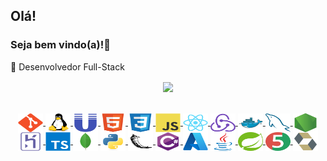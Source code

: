 ## Olá! 
### Seja bem vindo(a)!👋

🔭 Desenvolvedor Full-Stack </br>

<div align="center">

  <a href="https://github.com/p4n1k0">
  <img align="center" height="180em"  align="center" src="https://github-readme-stats.vercel.app/api/top-langs/?username=p4n1k0&layout=compact&langs_count=14&theme=react" />
  
</div>
 <br>
<div  align="center"> 
  <div style="display: inline_block"><br>
  <img align="center" alt="Git" height="30" width="40" src="https://raw.githubusercontent.com/devicons/devicon/master/icons/git/git-original.svg">
  <img align="center" alt="Linux" height="30" width="40" src="https://raw.githubusercontent.com/devicons/devicon/master/icons/linux/linux-original.svg">
  <img align="center" alt="Unix" height="30" width="40" src="https://raw.githubusercontent.com/devicons/devicon/master/icons/unix/unix-original.svg">
  <img align="center" alt="HTML" height="30" width="40" src="https://raw.githubusercontent.com/devicons/devicon/master/icons/html5/html5-original.svg">
  <img align="center" alt="CSS" height="30" width="40" src="https://raw.githubusercontent.com/devicons/devicon/master/icons/css3/css3-original.svg">
  <img align="center" alt="JavaScript" height="30" width="40" src="https://raw.githubusercontent.com/devicons/devicon/master/icons/javascript/javascript-original.svg">
  <img align="center" alt="React" height="30" width="40" src="https://raw.githubusercontent.com/devicons/devicon/master/icons/react/react-original.svg">
  <img align="center" alt="Redux" height="30" width="40" src="https://raw.githubusercontent.com/devicons/devicon/master/icons/redux/redux-original.svg">
  <img align="center" alt="Docker" height="30" width="40" src="https://raw.githubusercontent.com/devicons/devicon/master/icons/docker/docker-original.svg">
  <img align="center" alt="MySQL" height="30" width="40" src="https://raw.githubusercontent.com/devicons/devicon/master/icons/mysql/mysql-original.svg">
  <img align="center" alt="Node" height="30" width="40" src="https://raw.githubusercontent.com/devicons/devicon/master/icons/nodejs/nodejs-original.svg">  
  <img align="center" alt="Heroku" height="30" width="40" src="https://raw.githubusercontent.com/devicons/devicon/master/icons/heroku/heroku-original.svg">
  <img align="center" alt="TypeScript" height="30" width="40" src="https://raw.githubusercontent.com/devicons/devicon/master/icons/typescript/typescript-original.svg">
  <img align="center" alt="MongoDB" height="30" width="40" src="https://github.com/devicons/devicon/blob/master/icons/mongodb/mongodb-original.svg"> 
  <img align="center" alt="Python" height="30" width="40" src="https://github.com/devicons/devicon/blob/master/icons/python/python-original.svg">
  <img align="center" alt="Flask" height="30" width="40" src="https://github.com/devicons/devicon/blob/master/icons/flask/flask-original.svg">  
  <img align="center" alt="Csharp" height="30" width="40" src="https://github.com/devicons/devicon/blob/master/icons/csharp/csharp-original.svg">
  <img align="center" alt="Azure" height="30" width="40" src="https://github.com/devicons/devicon/blob/master/icons/azure/azure-original.svg">  
  <img align="center" alt="Java" height="30" width="40" src="https://github.com/devicons/devicon/blob/master/icons/java/java-original.svg">
  <img align="center" alt="Spring" height="30" width="40" src="https://github.com/devicons/devicon/blob/master/icons/spring/spring-original.svg"> 
  <img align="center" alt="Junit" height="30" width="40" src="https://github.com/devicons/devicon/blob/master/icons/junit/junit-original.svg"> 
  <img align="center" alt="Hibernate" height="30" width="40" src="https://github.com/devicons/devicon/blob/master/icons/hibernate/hibernate-original.svg"> 
</div>

   
 
</div>
